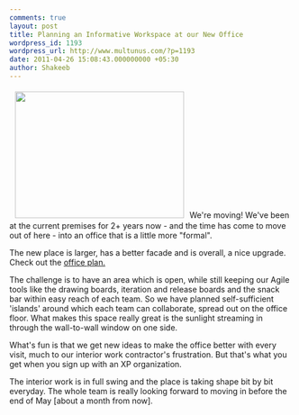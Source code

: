 ```yaml
---
comments: true
layout: post
title: Planning an Informative Workspace at our New Office
wordpress_id: 1193
wordpress_url: http://www.multunus.com/?p=1193
date: 2011-04-26 15:08:43.000000000 +05:30
author: Shakeeb
---
```

<a rel="attachment wp-att-1279" href="http://www.multunus.com/2011/04/planning-an-informative-workspace-at-our-new-office/s1080013/"><img class="alignleft size-medium wp-image-1279" style="margin-top: 5px; margin-bottom: 5px; margin-left: 10px; margin-right: 10px;" title="New Office" src="http://www.multunus.com/wp-blog/wp-content/uploads/2011/04/S1080013-300x225.jpg" alt="" width="300" height="225" /></a>We're moving! We've been at the current premises for 2+ years now - and the time has come to move out of here - into an office that is a little more "formal".

The new place is larger, has a better facade and is overall, a nice upgrade. Check out the <a href="http://www.homestyler.com/designprofile/58b86389-0d87-4317-b32c-417cc403caf6">office plan.</a>

The challenge is to have an area which is open, while still keeping our Agile tools like the drawing boards, iteration and release boards and the snack bar within easy reach of each team. So we have planned self-sufficient 'islands' around which each team can collaborate, spread out on the office floor. What makes this space really great is the sunlight streaming in through the wall-to-wall window on one side.

What's fun is that we get new ideas to make the office better with every visit, much to our interior work contractor's frustration. But that's what you get when you sign up with an XP organization.

The interior work is in full swing and the place is taking shape bit by  bit everyday. The whole team is really looking forward to moving in before the end of May [about a month from now].
